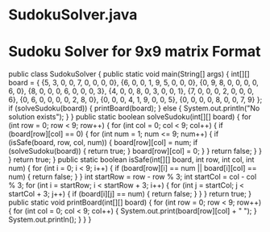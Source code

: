 # SudokuSolver.java
# Sudoku Solver for 9x9 matrix Format


public class SudokuSolver {
    public static void main(String[] args) {
        int[][] board = {
            {5, 3, 0, 0, 7, 0, 0, 0, 0},
            {6, 0, 0, 1, 9, 5, 0, 0, 0},
            {0, 9, 8, 0, 0, 0, 0, 6, 0},
            {8, 0, 0, 0, 6, 0, 0, 0, 3},
            {4, 0, 0, 8, 0, 3, 0, 0, 1},
            {7, 0, 0, 0, 2, 0, 0, 0, 6},
            {0, 6, 0, 0, 0, 0, 2, 8, 0},
            {0, 0, 0, 4, 1, 9, 0, 0, 5},
            {0, 0, 0, 0, 8, 0, 0, 7, 9}
        };
        if (solveSudoku(board)) {
            printBoard(board);
        } else {
            System.out.println("No solution exists");
        }
    }
    public static boolean solveSudoku(int[][] board) {
        for (int row = 0; row < 9; row++) {
            for (int col = 0; col < 9; col++) {
                if (board[row][col] == 0) {
                    for (int num = 1; num <= 9; num++) {
                        if (isSafe(board, row, col, num)) {
                            board[row][col] = num;
                            if (solveSudoku(board)) {
                                return true;
                            }
                            board[row][col] = 0;
                        }
                    }
                    return false;
                }
            }
        }
        return true;
    }
    public static boolean isSafe(int[][] board, int row, int col, int num) {
        for (int i = 0; i < 9; i++) {
            if (board[row][i] == num || board[i][col] == num) {
                return false;
            }
        }
        int startRow = row - row % 3;
        int startCol = col - col % 3;
        for (int i = startRow; i < startRow + 3; i++) {
            for (int j = startCol; j < startCol + 3; j++) {
                if (board[i][j] == num) {
                    return false;
                }
            }
        }
        return true;
    }
    public static void printBoard(int[][] board) {
        for (int row = 0; row < 9; row++) {
            for (int col = 0; col < 9; col++) {
                System.out.print(board[row][col] + " ");
            }
            System.out.println();
}
}
}
